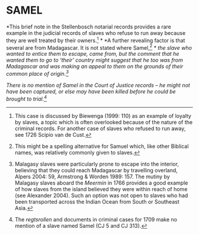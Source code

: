 # SAMEL

*This brief note in the Stellenbosch notarial records provides a rare example in the judicial records of slaves who refuse to run away because they are well treated by their owners.[^1] * *A further revealing factor is that several are from Madagascar. It is not stated where Samel,[^2] * *the slave who wanted to entice them to escape, came from, but the comment that he wanted them to go to ‘their’ country might suggest that he too was from Madagascar and was making an appeal to them on the grounds of their common place of origin.[^3]*

*There is no mention of Samel in the Court of Justice records – he might not have been captured, or else may have been killed before he could be brought to trial.[^4]*

[^1]: This case is discussed by Biewenga (1999: 110) as an example of loyalty by slaves, a topic which is often overlooked because of the nature of the criminal records. For another case of slaves who refused to run away, see 1726 Scipio van de Cust.

[^2]: This might be a spelling alternative for Samuel which, like other Biblical names, was relatively commonly given to slaves.

[^3]: Malagasy slaves were particularly prone to escape into the interior, believing that they could reach Madagascar by travelling overland, Alpers 2004: 59, Armstrong & Worden 1989: 157. The mutiny by Malagasy slaves aboard the *Meermin* in 1766 provides a good example of how slaves from the island believed they were within reach of home (see Alexander 2004). Such an option was not open to slaves who had been transported across the Indian Ocean from South or Southeast Asia.

[^4]: The *regtsrollen* and documents in criminal cases for 1709 make no mention of a slave named Samel (CJ 5 and CJ 313).
